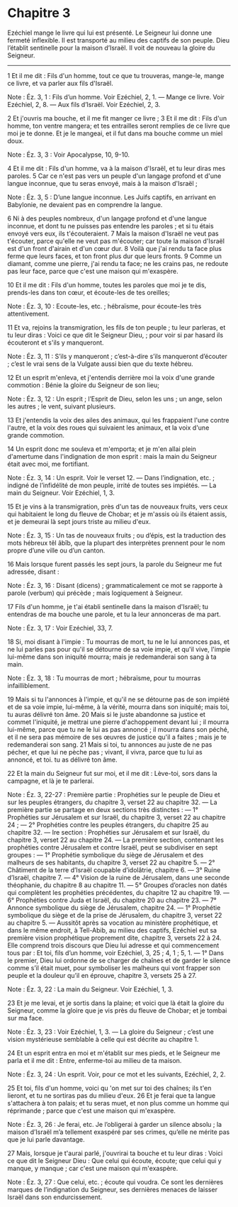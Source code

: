 # Chapitre 3

Ezéchiel mange le livre qui lui est présenté.
Le Seigneur lui donne une fermeté inflexible.
Il est transporté au milieu des captifs de son peuple.
Dieu l’établit sentinelle pour la maison d’Israël.
Il voit de nouveau la gloire du Seigneur.

***

1 Et il me dit : Fils d'un homme, tout ce que tu trouveras, mange-le, mange ce livre, et va parler aux fils d'Israël.

<span class="bible-note">Note : </span> Éz. 3, 1 : Fils d’un homme. Voir Ezéchiel, 2, 1. ― Mange ce livre. Voir Ezéchiel, 2, 8. ― Aux fils d’Israël. Voir Ezéchiel, 2, 3.


2 Et j'ouvris ma bouche, et il me fit manger ce livre ; 3 Et il me dit : Fils d'un homme, ton ventre mangera; et tes entrailles seront remplies de ce livre que moi je te donne. Et je le mangeai, et il fut dans ma bouche comme un miel doux.

<span class="bible-note">Note : </span> Éz. 3, 3 : Voir Apocalypse, 10, 9-10.


4 Et il me dit : Fils d'un homme, va à la maison d'Israël, et tu leur diras mes paroles. 5 Car ce n'est pas vers un peuple d'un langage profond et d'une langue inconnue, que tu seras envoyé, mais à la maison d'Israël ;

<span class="bible-note">Note : </span> Éz. 3, 5 : D’une langue inconnue. Les Juifs captifs, en arrivant en Babylonie, ne devaient pas en comprendre la langue.

6 Ni à des peuples nombreux, d'un langage profond et d'une langue inconnue, et dont tu ne puisses pas entendre les paroles ; et si tu étais envoyé vers eux, ils t'écouteraient. 7 Mais la maison d'Israël ne veut pas t'écouter, parce qu'elle ne veut pas m'écouter; car toute la maison d'Israël est d'un front d'airain et d'un cœur dur. 8 Voilà que j'ai rendu ta face plus ferme que leurs faces, et ton front plus dur que leurs fronts. 9 Comme un diamant, comme une pierre, j'ai rendu ta face; ne les crains pas, ne redoute pas leur face, parce que c'est une maison qui m'exaspère.


10 Et il me dit : Fils d'un homme, toutes les paroles que moi je te dis, prends-les dans ton cœur, et écoute-les de tes oreilles;

<span class="bible-note">Note : </span> Éz. 3, 10 : Ecoute-les, etc. ; hébraïsme, pour écoute-les très attentivement.

11 Et va, rejoins la transmigration, les fils de ton peuple ; tu leur parleras, et tu leur diras : Voici ce que dit le Seigneur Dieu, ; pour voir si par hasard ils écouteront et s'ils y manqueront.

<span class="bible-note">Note : </span> Éz. 3, 11 : S’ils y manqueront ; c’est-à-dire s’ils manqueront d’écouter ; c’est le vrai sens de la Vulgate aussi bien que du texte hébreu.


12 Et un esprit m'enleva, et j'entendis derrière moi la voix d'une grande commotion : Bénie la gloire du Seigneur de son lieu;

<span class="bible-note">Note : </span> Éz. 3, 12 : Un esprit ; l’Esprit de Dieu, selon les uns ; un ange, selon les autres ; le vent, suivant plusieurs.

13 Et j'entendis la voix des ailes des animaux, qui les frappaient l'une contre l'autre, et la voix des roues qui suivaient les animaux, et la voix d'une grande commotion.


14 Un esprit donc me souleva et m'emporta; et je m'en allai plein d'amertume dans l'indignation de mon esprit : mais la main du Seigneur était avec moi, me fortifiant.

<span class="bible-note">Note : </span> Éz. 3, 14 : Un esprit. Voir le verset 12. ― Dans l’indignation, etc. ; indigné de l’infidélité de mon peuple, irrité de toutes ses impiétés. ― La main du Seigneur. Voir Ezéchiel, 1, 3.

15 Et je vins à la transmigration, près d'un tas de nouveaux fruits, vers ceux qui habitaient le long du fleuve de Chobar; et je m'assis où ils étaient assis, et je demeurai là sept jours triste au milieu d'eux.

<span class="bible-note">Note : </span> Éz. 3, 15 : Un tas de nouveaux fruits ; ou d’épis, est la traduction des mots hébreux têl âbîb, que la plupart des interprètes prennent pour le nom propre d’une ville ou d’un canton.


16 Mais lorsque furent passés les sept jours, la parole du Seigneur me fut adressée, disant :

<span class="bible-note">Note : </span> Éz. 3, 16 : Disant (dicens) ; grammaticalement ce mot se rapporte à parole (verbum) qui précède ; mais logiquement à Seigneur.


17 Fils d'un homme, je t'ai établi sentinelle dans la maison d'Israël; tu entendras de ma bouche une parole, et tu la leur annonceras de ma part.

<span class="bible-note">Note : </span> Éz. 3, 17 : Voir Ezéchiel, 33, 7.

18 Si, moi disant à l'impie : Tu mourras de mort, tu ne le lui annonces pas, et ne lui parles pas pour qu'il se détourne de sa voie impie, et qu'il vive, l'impie lui-même dans son iniquité mourra; mais je redemanderai son sang à ta main.

<span class="bible-note">Note : </span> Éz. 3, 18 : Tu mourras de mort ; hébraïsme, pour tu mourras infailliblement.

19 Mais si tu l'annonces à l'impie, et qu'il ne se détourne pas de son impiété et de sa voie impie, lui-même, à la vérité, mourra dans son iniquité; mais toi, tu auras délivré ton âme. 20 Mais si le juste abandonne sa justice et commet l'iniquité, je mettrai une pierre d'achoppement devant lui ; il mourra lui-même, parce que tu ne le lui as pas annoncé ; il mourra dans son péché, et il ne sera pas mémoire de ses œuvres de justice qu'il a faites ; mais je te redemanderai son sang. 21 Mais si toi, tu annonces au juste de ne pas pécher, et que lui ne pèche pas ; vivant, il vivra, parce que tu lui as annoncé, et toi. tu as délivré ton âme.


22 Et la main du Seigneur fut sur moi, et il me dit : Lève-toi, sors dans la campagne, et là je te parlerai.

<span class="bible-note">Note : </span> Éz. 3, 22-27 : Première partie : Prophéties sur le peuple de Dieu et sur les peuples étrangers, du chapitre 3, verset 22 au chapitre 32. ― La première partie se partage en deux sections très distinctes : ― 1° Prophéties sur Jérusalem et sur Israël, du chapitre 3, verset 22 au chapitre 24 ; ― 2° Prophéties contre les peuples étrangers, du chapitre 25 au chapitre 32. ― Ire section : Prophéties sur Jérusalem et sur Israël, du chapitre 3, verset 22 au chapitre 24. ― La première section, contenant les prophéties contre Jérusalem et contre Israël, peut se subdiviser en sept groupes : ― 1° Prophétie symbolique du siège de Jérusalem et des malheurs de ses habitants, du chapitre 3, verset 22 au chapitre 5. ― 2° Châtiment de la terre d’Israël coupable d’idolâtrie, chapitre 6. ― 3° Ruine d’Israël, chapitre 7. ― 4° Vision de la ruine de Jérusalem, dans une seconde théophanie, du chapitre 8 au chapitre 11. ― 5° Groupes d’oracles non datés qui complètent les prophéties précédentes, du chapitre 12 au chapitre 19. ― 6°
Prophéties contre Juda et Israël, du chapitre 20 au chapitre 23. ― 7° Annonce symbolique du siège de Jérusalem, chapitre 24. ― 1° Prophétie symbolique du siège et de la prise de Jérusalem, du chapitre 3, verset 22 au chapitre 5. ― Aussitôt après sa vocation au ministère prophétique, et dans le même endroit, à Tell-Abib, au milieu des captifs, Ezéchiel eut sa première vision prophétique proprement dite, chapitre 3, versets 22 à 24. Elle comprend trois discours que Dieu lui adresse et qui commencement tous par : Et toi, fils d’un homme, voir Ezéchiel, 3, 25 ; 4, 1 ; 5, 1. ― 1° Dans le premier, Dieu lui ordonne de se charger de chaînes et de garder le silence comme s’il était muet, pour symboliser les malheurs qui vont frapper son peuple et la douleur qu’il en éprouve, chapitre 3, versets 25 à 27.

<span class="bible-note">Note : </span> Éz. 3, 22 : La main du Seigneur. Voir Ezéchiel, 1, 3.

23 Et je me levai, et je sortis dans la plaine; et voici que là était la gloire du Seigneur, comme la gloire que je vis près du fleuve de Chobar; et je tombai sur ma face.

<span class="bible-note">Note : </span> Éz. 3, 23 : Voir Ezéchiel, 1, 3. ― La gloire du Seigneur ; c’est une vision mystérieuse semblable à celle qui est décrite au chapitre 1.

24 Et un esprit entra en moi et m'établit sur mes pieds, et le Seigneur me parla et il me dit : Entre, enferme-toi au milieu de ta maison.

<span class="bible-note">Note : </span> Éz. 3, 24 : Un esprit. Voir, pour ce mot et les suivants, Ezéchiel, 2, 2.

25 Et toi, fils d'un homme, voici qu 'on met sur toi des chaînes; ils t'en lieront, et tu ne sortiras pas du milieu d'eux. 26 Et je ferai que ta langue s'attachera à ton palais; et tu seras muet, et non plus comme un homme qui réprimande ; parce que c'est une maison qui m'exaspère.

<span class="bible-note">Note : </span> Éz. 3, 26 : Je ferai, etc. Je l’obligerai à garder un silence absolu ; la maison d’Israël m’a tellement exaspéré par ses crimes, qu’elle ne mérite pas que je lui parle davantage.

27 Mais, lorsque je t'aurai parlé, j'ouvrirai ta bouche et tu leur diras : Voici ce que dit le Seigneur Dieu : Que celui qui écoute, écoute; que celui qui y manque, y manque ; car c'est une maison qui m'exaspère.

<span class="bible-note">Note : </span> Éz. 3, 27 : Que celui, etc. ; écoute qui voudra. Ce sont les dernières marques de l’indignation du Seigneur, ses dernières menaces de laisser Israël dans son endurcissement.

